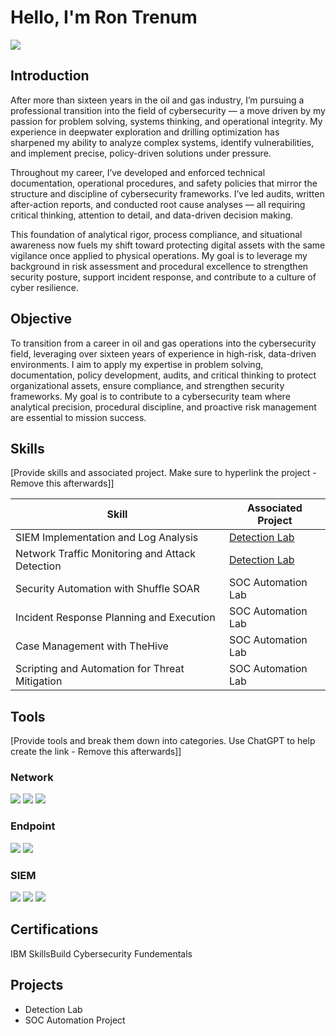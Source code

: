 # Hello, I'm Ron Trenum
<a href="www.linkedin.com/in/ron-trenum-3b8808389"><img src="https://img.shields.io/badge/-LinkedIn-0072b1?&style=for-the-badge&logo=linkedin&logoColor=white" /></a>

## Introduction

After more than sixteen years in the oil and gas industry, I’m pursuing a professional transition into the field of cybersecurity — a move driven by my passion for problem solving, systems thinking, and operational integrity. My experience in deepwater exploration and drilling optimization has sharpened my ability to analyze complex systems, identify vulnerabilities, and implement precise, policy-driven solutions under pressure.

Throughout my career, I’ve developed and enforced technical documentation, operational procedures, and safety policies that mirror the structure and discipline of cybersecurity frameworks. I’ve led audits, written after-action reports, and conducted root cause analyses — all requiring critical thinking, attention to detail, and data-driven decision making.

This foundation of analytical rigor, process compliance, and situational awareness now fuels my shift toward protecting digital assets with the same vigilance once applied to physical operations. My goal is to leverage my background in risk assessment and procedural excellence to strengthen security posture, support incident response, and contribute to a culture of cyber resilience.

## Objective

To transition from a career in oil and gas operations into the cybersecurity field, leveraging over sixteen years of experience in high-risk, data-driven environments. I aim to apply my expertise in problem solving, documentation, policy development, audits, and critical thinking to protect organizational assets, ensure compliance, and strengthen security frameworks. My goal is to contribute to a cybersecurity team where analytical precision, procedural discipline, and proactive risk management are essential to mission success.

## Skills
[Provide skills and associated project. Make sure to hyperlink the project - Remove this afterwards]]

| Skill                                         | Associated Project         |
|-----------------------------------------------|----------------------------|
| SIEM Implementation and Log Analysis          | <a href="https://google.com">Detection Lab</a>|
| Network Traffic Monitoring and Attack Detection | <a href="https://google.com">Detection Lab</a>|
| Security Automation with Shuffle SOAR         | SOC Automation Lab|
| Incident Response Planning and Execution      | SOC Automation Lab|
| Case Management with TheHive                  | SOC Automation Lab|
| Scripting and Automation for Threat Mitigation | SOC Automation Lab|

## Tools
[Provide tools and break them down into categories. Use ChatGPT to help create the link - Remove this afterwards]]

### Network
<div>
    <img src="https://img.shields.io/badge/-Wireshark-1679A7?&style=for-the-badge&logo=Wireshark&logoColor=white" />
    <img src="https://img.shields.io/badge/-Suricata-EF3B2D?&style=for-the-badge&logo=Suricata&logoColor=white" />
    <img src="https://img.shields.io/badge/-Zeek-777BB4?&style=for-the-badge&logo=Zeek&logoColor=white" />
</div>

### Endpoint
<div>
    <img src="https://img.shields.io/badge/-Microsoft_Defender_for_Endpoint-00A4EF?&style=for-the-badge&logo=Microsoft&logoColor=white" />
    <img src="https://img.shields.io/badge/-Velociraptor-4B275F?&style=for-the-badge&logo=Velociraptor&logoColor=white" />
</div>

### SIEM
<div>
    <img src="https://img.shields.io/badge/-Microsoft_Sentinel-0078D4?&style=for-the-badge&logo=Microsoft&logoColor=white" />
    <img src="https://img.shields.io/badge/-Splunk-000000?&style=for-the-badge&logo=Splunk&logoColor=white" />
    <img src="https://img.shields.io/badge/-Elastic-005571?&style=for-the-badge&logo=Elastic&logoColor=white" />
</div>

## Certifications

IBM SkillsBuild Cybersecurity Fundementals


## Projects
- Detection Lab
- SOC Automation Project
